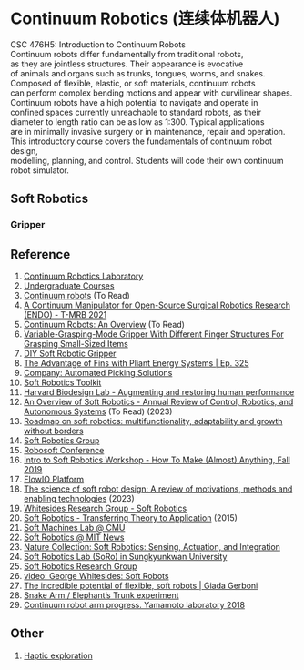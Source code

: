 # Continuum Robotics (连续体机器人)

CSC 476H5: Introduction to Continuum Robots <br>
Continuum robots differ fundamentally from traditional robots, <br>
as they are jointless structures. Their appearance is evocative <br>
of animals and organs such as trunks, tongues, worms, and snakes. <br>
Composed of flexible, elastic, or soft materials, continuum robots <br>
can perform complex bending motions and appear with curvilinear shapes. <br> 
Continuum robots have a high potential to navigate and operate in <br>
confined spaces currently unreachable to standard robots, as their <br>
diameter to length ratio can be as low as 1:300. Typical applications <br>
are in minimally invasive surgery or in maintenance, repair and operation. <br>
This introductory course covers the fundamentals of continuum robot design, <br>
modelling, planning, and control. Students will code their own continuum <br>
robot simulator. <sup></sup>

## Soft Robotics

### Gripper



## Reference
1. [Continuum Robotics Laboratory](https://crl.utm.utoronto.ca/)
2. [Undergraduate Courses](https://robotics.cs.toronto.edu/courses.html)
3. [Continuum robots](https://www.imperial.ac.uk/morph-lab/research/continuum-robots/) (To Read)
4. [A Continuum Manipulator for Open-Source Surgical Robotics Research (ENDO) - T-MRB 2021](https://www.youtube.com/watch?v=eEjlFD5Np10)
5. [Continuum Robots: An Overview](https://onlinelibrary.wiley.com/doi/full/10.1002/aisy.202200367) (To Read)
6. [Variable-Grasping-Mode Gripper With Different Finger Structures For Grasping Small-Sized Items](https://www.youtube.com/watch?v=1lSbl95MFbA)
7. [DIY Soft Robotic Gripper](https://www.youtube.com/watch?v=uPx8xwRpfFk)
8. [The Advantage of Fins with Pliant Energy Systems | Ep. 325](https://www.youtube.com/watch?v=sTpK1c08ohE)
9. [Company: Automated Picking Solutions](https://www.softroboticsinc.com/)
10. [Soft Robotics Toolkit](https://softroboticstoolkit.com/)
11. [Harvard Biodesign Lab - Augmenting and restoring human performance](https://biodesign.seas.harvard.edu/soft-robotics)
12. [An Overview of Soft Robotics - Annual Review of Control, Robotics, and Autonomous Systems](https://www.annualreviews.org/doi/abs/10.1146/annurev-control-062322-100607) (To Read) (2023)
13. [Roadmap on soft robotics: multifunctionality, adaptability and growth without borders](https://iopscience.iop.org/article/10.1088/2399-7532/ac4c95)
14. [Soft Robotics Group](https://softroboticsgroup.com/)
15. [Robosoft Conference](https://softroboticsconference.org/)
16. [Intro to Soft Robotics Workshop - How To Make (Almost) Anything, Fall 2019](https://www.softrobotics.io/intro-soft-robots)
17. [FlowIO Platform](https://www.softrobotics.io/getflowio)
18. [The science of soft robot design: A review of motivations, methods and enabling technologies](https://www.frontiersin.org/articles/10.3389/frobt.2022.1059026/full) (2023)
19. [Whitesides Research Group - Soft Robotics](https://gmwgroup.harvard.edu/soft-robotics)
20. [Soft Robotics - Transferring Theory to Application](https://link.springer.com/book/10.1007/978-3-662-44506-8) (2015)
21. [Soft Machines Lab @ CMU](http://sml.me.cmu.edu/)
22. [Soft Robotics @ MIT News](https://news.mit.edu/topic/soft-robotics)
23. [Nature Collection: Soft Robotics: Sensing, Actuation, and Integration](https://www.nature.com/collections/bgfdjghifc)
24. [Soft Robotics Lab (SoRo) in Sungkyunkwan University](https://sites.google.com/view/sorolabo/home)
25. [Soft Robotics Research Group](https://www.bristol.ac.uk/engineering/research/softlab/)
26. [video: George Whitesides: Soft Robots](https://www.youtube.com/watch?v=Lhbh-aEWRFU)
27. [The incredible potential of flexible, soft robots | Giada Gerboni](https://www.youtube.com/watch?v=AI7M-JTC6_w)
28. [Snake Arm / Elephant’s Trunk experiment](https://www.youtube.com/watch?v=EUEp-AfvvzE)
29. [Continuum robot arm progress. Yamamoto laboratory 2018](https://www.youtube.com/watch?v=iNtAn3t79fs)

## Other
1. [Haptic exploration](https://www.imperial.ac.uk/morph-lab/research/haptic-exploration/)
